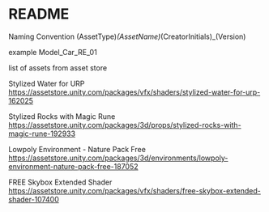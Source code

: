 # README #

Naming Convention
(AssetType)_(AssetName)_(CreatorInitials)_(Version)

example
Model_Car_RE_01

list of assets from asset store

Stylized Water for URP
https://assetstore.unity.com/packages/vfx/shaders/stylized-water-for-urp-162025

Stylized Rocks with Magic Rune
https://assetstore.unity.com/packages/3d/props/stylized-rocks-with-magic-rune-192933

Lowpoly Environment - Nature Pack Free
https://assetstore.unity.com/packages/3d/environments/lowpoly-environment-nature-pack-free-187052

FREE Skybox Extended Shader
https://assetstore.unity.com/packages/vfx/shaders/free-skybox-extended-shader-107400
